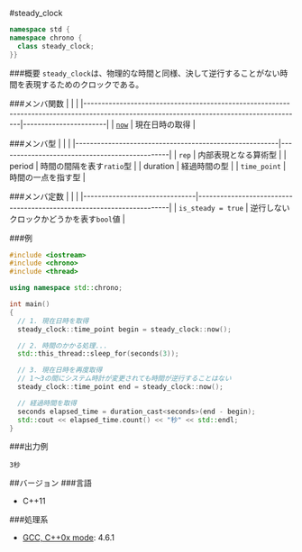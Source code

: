 #steady_clock
```cpp
namespace std {
namespace chrono {
  class steady_clock;
}}
```

###概要
`steady_clock`は、物理的な時間と同様、決して逆行することがない時間を表現するためのクロックである。


###メンバ関数
| | |
|------------------------------------------------------------------------------------------------------------------------------------------|-----------------------|
| [`now`](./steady_clock/now.md) | 現在日時の取得 |


###メンバ型
| | |
|--------------------------------------------------------|-----------------------------------------------|
| `rep` | 内部表現となる算術型 |
| period | 時間の間隔を表す`ratio`型 |
| duration | 経過時間の型 |
| `time_point` | 時間の一点を指す型 |


###メンバ定数
| | |
|-------------------------------|----------------------------------------------------------------------|
| `is_steady = true` | 逆行しないクロックかどうかを表す`bool`値 |


###例
```cpp
#include <iostream>
#include <chrono>
#include <thread>

using namespace std::chrono;

int main()
{
  // 1. 現在日時を取得
  steady_clock::time_point begin = steady_clock::now();

  // 2. 時間のかかる処理...
  std::this_thread::sleep_for(seconds(3));

  // 3. 現在日時を再度取得
  // 1～3の間にシステム時計が変更されても時間が逆行することはない
  steady_clock::time_point end = steady_clock::now();

  // 経過時間を取得
  seconds elapsed_time = duration_cast<seconds>(end - begin);
  std::cout << elapsed_time.count() << "秒" << std::endl;
}
```

###出力例
```
3秒
```

##バージョン
###言語
- C++11

###処理系
- [GCC, C++0x mode](/implementation#gcc.md): 4.6.1

